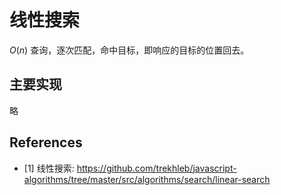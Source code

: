 # 线性搜索

$O(n)$ 查询，逐次匹配，命中目标，即响应的目标的位置回去。

## 主要实现

略

## References

- [1] 线性搜索: <https://github.com/trekhleb/javascript-algorithms/tree/master/src/algorithms/search/linear-search>
